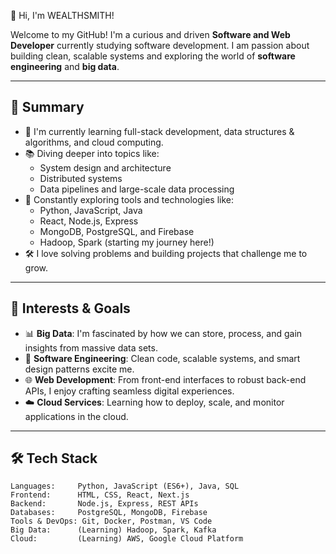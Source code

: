 👋 Hi, I'm WEALTHSMITH!

Welcome to my GitHub! I'm a curious and driven **Software and Web Developer** currently studying software development.
I am passion about building clean, scalable systems and exploring the world of **software engineering** and **big data**.

---

## 🚀 Summary

- 🔭 I'm currently learning full-stack development, data structures & algorithms, and cloud computing.
- 📚 Diving deeper into topics like:
  - System design and architecture
  - Distributed systems
  - Data pipelines and large-scale data processing
- 🌱 Constantly exploring tools and technologies like:
  - Python, JavaScript, Java
  - React, Node.js, Express
  - MongoDB, PostgreSQL, and Firebase
  - Hadoop, Spark (starting my journey here!)
- 🛠 I love solving problems and building projects that challenge me to grow.

---

## 🧠 Interests & Goals

- 📊 **Big Data**: I'm fascinated by how we can store, process, and gain insights from massive data sets.
- 🧩 **Software Engineering**: Clean code, scalable systems, and smart design patterns excite me.
- 🌐 **Web Development**: From front-end interfaces to robust back-end APIs, I enjoy crafting seamless digital experiences.
- ☁️ **Cloud Services**: Learning how to deploy, scale, and monitor applications in the cloud.

---

## 🛠️ Tech Stack

```plaintext
Languages:     Python, JavaScript (ES6+), Java, SQL
Frontend:      HTML, CSS, React, Next.js
Backend:       Node.js, Express, REST APIs
Databases:     PostgreSQL, MongoDB, Firebase
Tools & DevOps: Git, Docker, Postman, VS Code
Big Data:      (Learning) Hadoop, Spark, Kafka
Cloud:         (Learning) AWS, Google Cloud Platform

